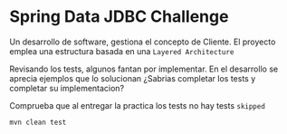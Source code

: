 # Spring Data JDBC Challenge

Un desarrollo de software, gestiona el concepto de Cliente.
El proyecto emplea una estructura basada en una `Layered Architecture`

Revisando los tests, algunos fantan por implementar.
En el desarrollo se aprecia ejemplos que lo solucionan 
¿Sabrias completar los tests y completar su implementacion?

Comprueba que al entregar la practica los tests no hay tests `skipped`

`mvn clean test`